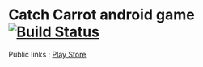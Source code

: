 # Catch Carrot android game [![Build Status](https://app.travis-ci.com/personal-security/catch-carrot-android.svg?branch=main)](https://app.travis-ci.com/github/personal-security/catch-carrot-android)

Public links : [Play Store](https://play.google.com/store/apps/details?id=com.psec.catchcarrot)
